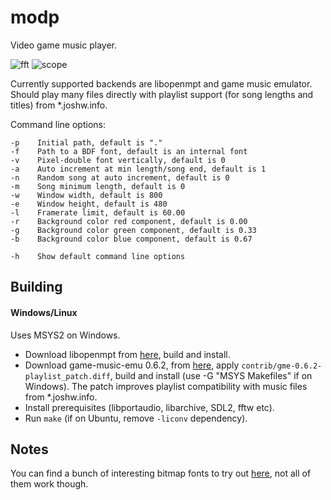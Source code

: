 # modp

Video game music player.

![fft](https://github.com/intealls/modp/blob/master/fft.gif "fft")
![scope](https://github.com/intealls/modp/blob/master/scope.gif "scope")

Currently supported backends are libopenmpt and game music emulator. Should play many files directly with playlist support (for song lengths and titles) from  \*.joshw.info.

Command line options:

```
-p    Initial path, default is "."
-f    Path to a BDF font, default is an internal font
-v    Pixel-double font vertically, default is 0
-a    Auto increment at min length/song end, default is 1
-n    Random song at auto increment, default is 0
-m    Song minimum length, default is 0
-w    Window width, default is 800
-e    Window height, default is 480
-l    Framerate limit, default is 60.00
-r    Background color red component, default is 0.00
-g    Background color green component, default is 0.33
-b    Background color blue component, default is 0.67

-h    Show default command line options
```

## Building

#### Windows/Linux

Uses MSYS2 on Windows.

- Download libopenmpt from [here](https://lib.openmpt.org/libopenmpt/download), build and install.
- Download game-music-emu 0.6.2, from [here](https://bitbucket.org/mpyne/game-music-emu/downloads), apply `contrib/gme-0.6.2-playlist_patch.diff`, build and install (use -G "MSYS Makefiles" if on Windows). The patch improves playlist compatibility with music files from \*.joshw.info.
- Install prerequisites (libportaudio, libarchive, SDL2, fftw etc).
- Run `make` (if on Ubuntu, remove `-liconv` dependency).

## Notes

You can find a bunch of interesting bitmap fonts to try out [here](https://github.com/Tecate/bitmap-fonts), not all of them work though.